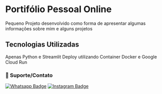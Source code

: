 # Portifólio Pessoal Online

Pequeno Projeto desenvolvido como forma de apresentar algumas informações sobre mim e alguns projetos

## Tecnologias Utilizadas
Apenas Python e Streamlit
Deploy utilizando Container Docker e Google Cloud Run


### 🤝 Suporte/Contato
[![Whatsapp Badge](https://img.shields.io/badge/WhatsApp-25D366?style=for-the-badge&logo=whatsapp&logoColor=white)](https://wa.me/5511947747178)
[![Instagram Badge](https://img.shields.io/badge/Instagram-E4405F?style=for-the-badge&logo=instagram&logoColor=white)](https://www.instagram.com/pyhelpbr/)
